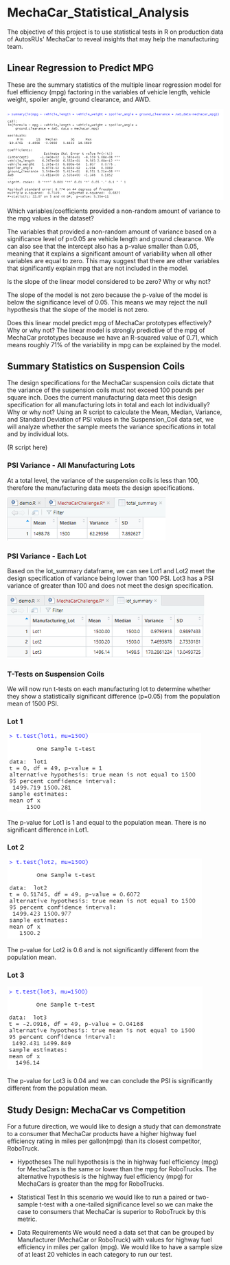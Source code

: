 # MechaCar_Statistical_Analysis
The objective of this project is to use statistical tests in R on production data of AutosRUs' MechaCar to reveal insights that may help the manufacturing team.

## Linear Regression to Predict MPG

These are the summary statistics of the multiple linear regression model for fuel efficiency (mpg) factoring in the variables of vehicle length, vehicle weight, spoiler angle, ground clearance, and AWD.

![mpg_lm_summary](https://github.com/rptseng/MechaCar_Statistical_Analysis/blob/main/images/mpg_lm_summary.png)

Which variables/coefficients provided a non-random amount of variance to the mpg values in the dataset?

The variables that provided a non-random amount of variance based on a significance level of p=0.05 are vehicle length and ground clearance. We can also see that the intercept also has a p-value smaller than 0.05, meaning that it explains a significant amount of variability when all other variables are equal to zero. This may suggest that there are other variables that significantly explain mpg that are not included in the model.

Is the slope of the linear model considered to be zero? Why or why not?

The slope of the model is not zero because the p-value of the model is below the significance level of 0.05. This means we may reject the null hypothesis that the slope of the model is not zero.

Does this linear model predict mpg of MechaCar prototypes effectively? Why or why not?
The linear model is strongly predictive of the mpg of MechaCar prototypes because we have an R-squared value of 0.71, which means roughly 71% of the variability in mpg can be explained by the model.

## Summary Statistics on Suspension Coils
The design specifications for the MechaCar suspension coils dictate that the variance of the suspension coils must not exceed 100 pounds per square inch. Does the current manufacturing data meet this design specification for all manufacturing lots in total and each lot individually? Why or why not?
Using an R script to calculate the Mean, Median, Variance, and Standard Deviation of PSI values in the Suspension_Coil data set, we will analyze whether the sample meets the variance specifications in total and by individual lots.

(R script here)

### PSI Variance - All Manufacturing Lots
At a total level, the variance of the suspension coils is less than 100, therefore the manufacturing data meets the design specifications.

![psi_summary.png](https://github.com/rptseng/MechaCar_Statistical_Analysis/blob/main/images/psi_summary.png)

### PSI Variance - Each Lot
Based on the lot_summary dataframe, we can see Lot1 and Lot2 meet the design specification of variance being lower than 100 PSI. Lot3 has a PSI variance of greater than 100 and does not meet the design specification.

![lot_summary.png](https://github.com/rptseng/MechaCar_Statistical_Analysis/blob/main/images/lot_summary.png)

### T-Tests on Suspension Coils
We will now run t-tests on each manufacturing lot to determine whether they show a statistically significant difference (p=0.05) from the population mean of 1500 PSI.

### Lot 1
![lot1.png](https://github.com/rptseng/MechaCar_Statistical_Analysis/blob/main/images/lot1.png)

The p-value for Lot1 is 1 and equal to the population mean. There is no significant difference in Lot1.

### Lot 2
![lot2.png](https://github.com/rptseng/MechaCar_Statistical_Analysis/blob/main/images/lot2.png)

The p-value for Lot2 is 0.6 and is not significantly different from the population mean.

### Lot 3
![lot3.png](https://github.com/rptseng/MechaCar_Statistical_Analysis/blob/main/images/lot3.png)

The p-value for Lot3 is 0.04 and we can conclude the PSI is significantly different from the population mean.


## Study Design: MechaCar vs Competition
For a future direction, we would like to design a study that can demonstrate to a consumer that MechaCar products have a higher highway fuel efficiency rating in miles per gallon(mpg) than its closest competitor, RoboTruck. 

- Hypotheses
The null hypothesis is the in highway fuel efficiency (mpg) for MechaCars is the same or lower than the mpg for RoboTrucks.
The alternative hypothesis is the highway fuel efficiency (mpg) for MechaCars is greater than the mpg for RoboTrucks.

- Statistical Test
In this scenario we would like to run a paired or two-sample t-test with a one-tailed significance level so we can make the case to consumers that MechaCar is superior to RoboTruck by this metric.

- Data Requirements
We would need a data set that can be grouped by Manufacturer (MechaCar or RoboTruck) with values for highway fuel efficiency in miles per gallon (mpg). We would like to have a sample size of at least 20 vehicles in each category to run our test.
